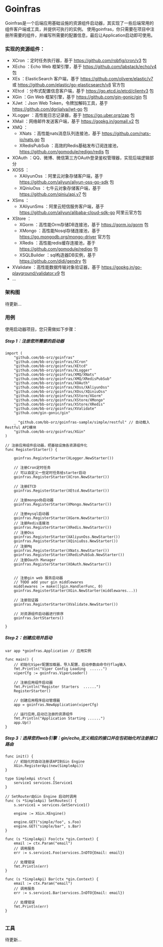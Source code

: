 # Goinfras 

Goinfras是一个后端应用基础设施的资源组件启动器，其实现了一些后端常用的组件客户端或工具，并提供可执行的实例。
使用goinfras，你只需要在项目中注册所需要的组件，并编写所需要的配置信息，最后让Application启动即可使用。

### 实现的资源组件：
- XCron ：定时任务执行器，基于 https://github.com/robfig/cron/v3 包
- XEcho ：Echo Web 框架引擎，基于 https://github.com/labstack/echo/v4 包
- XEs ：ElasticSearch 客户端，基于 https://github.com/olivere/elastic/v7 或 https://github.com/elastic/go-elasticsearch/v8 官方包
- XEtcd ：分布式配置信息客户端，基于 https://go.etcd.io/etcd/clientv3 包
- XGin ：Gin Web 框架引擎，基于 https://github.com/gin-gonic/gin 包
- XJwt ：Json Web Token，令牌加解码工具，基于 https://github.com/dgrijalva/jwt-go 包
- XLogger ：高性能日志记录器，基于 https://go.uber.org/zap 包
- XMail ：网络邮件发送客户端，基于 https://gopkg.in/gomail.v2 包
- XMQ ：
    - XNats ：高性能nats消息队列连接池，基于 https://github.com/nats-io/nats.go 包
    - XRedisPubSub ：高效的Redis基础发布订阅连接池，https://github.com/gomodule/redigo/redis 包
- XOAuth ：QQ、微博、微信第三方OAuth登录鉴权管理器，实现后端逻辑部分
- XOSS ：
    - XAliyunOss ：阿里云对象存储客户端，基于 https://github.com/aliyun/aliyun-oss-go-sdk 包
    - XQiniuOss ：七牛云对象存储客户端，基于 https://github.com/qiniu/api.v7 包
- XSms ：
    - XAliyunSms ：阿里云短信服务客户端，基于 https://github.com/aliyun/alibaba-cloud-sdk-go 阿里云官方包
- XStore ：
    - XGorm ：高性能Orm存储DB连接池，基于 https://gorm.io/gorm 包
    - XMongo ：高性能Nosql存储连接池，基于 https://go.mongodb.org/mongo-driver 官方包
    - XRedis ：高性能redis缓存连接池，基于 https://github.com/gomodule/redigo 包
    - XSQLBuilder ：sql构造器DB实例，基于 https://github.com/didi/gendry 包
- XValidate ：高性能数据传输对象验证器，基于 https://gopkg.in/go-playground/validator.v9 包
- ...

### 架构图

待更新...


### 用例

使用启动器项目，您只需做如下步骤：

##### Step 1：注册您所需要的启动器

```
import (
	"github.com/bb-orz/goinfras"
	"github.com/bb-orz/goinfras/XCron"
	"github.com/bb-orz/goinfras/XEtcd"
	"github.com/bb-orz/goinfras/XLogger"
	"github.com/bb-orz/goinfras/XMQ/XNats"
	"github.com/bb-orz/goinfras/XMQ/XRedisPubSub"
	"github.com/bb-orz/goinfras/XOAuth"
	"github.com/bb-orz/goinfras/XOss/XAliyunOss"
	"github.com/bb-orz/goinfras/XOss/XQiniuOss"
	"github.com/bb-orz/goinfras/XStore/XGorm"
	"github.com/bb-orz/goinfras/XStore/XMongo"
	"github.com/bb-orz/goinfras/XStore/XRedis"
	"github.com/bb-orz/goinfras/XValidate"
	"github.com/gin-gonic/gin"

	_ "github.com/bb-orz/goinfras-sample/simple/restful" // 自动载入Restful API模块
	"github.com/bb-orz/goinfras/XGin"
)

// 注册应用组件启动器，把基础设施各资源组件化
func RegisterStarter() {
	
	goinfras.RegisterStarter(XLogger.NewStarter())

	// 注册Cron定时任务
	// 可以自定义一些定时任务给starter启动
	goinfras.RegisterStarter(XCron.NewStarter())

	// 注册ETCD
	goinfras.RegisterStarter(XEtcd.NewStarter())

	// 注册mongodb启动器
	goinfras.RegisterStarter(XMongo.NewStarter())

	// 注册mysql启动器
	goinfras.RegisterStarter(XGorm.NewStarter())
	// 注册Redis连接池
	goinfras.RegisterStarter(XRedis.NewStarter())
	// 注册Oss
	goinfras.RegisterStarter(XAliyunOss.NewStarter())
	goinfras.RegisterStarter(XQiniuOss.NewStarter())
	// 注册Mq
	goinfras.RegisterStarter(XNats.NewStarter())
	goinfras.RegisterStarter(XRedisPubSub.NewStarter())
	// 注册Oauth Manager
	goinfras.RegisterStarter(XOAuth.NewStarter())


	// 注册gin web 服务启动器
	// TODO add your gin middlewares
	middlewares := make([]gin.HandlerFunc, 0)
	goinfras.RegisterStarter(XGin.NewStarter(middlewares...))

	// 注册验证器
	goinfras.RegisterStarter(XValidate.NewStarter())

	// 对资源组件启动器进行排序
	goinfras.SortStarters()

}
```

##### Step 2：创建应用并启动

```
var app *goinfras.Application // 应用实例

func main() {
	// 初始化Viper配置加载器，导入配置，启动参数由命令行flag输入
	fmt.Println("Viper Config Loading  ......")
	viperCfg := goinfras.ViperLoader()

	// 注册应用组件启动器
	fmt.Println("Register Starters  ......")
	RegisterStarter()

	// 创建应用程序启动管理器
	app = goinfras.NewApplication(viperCfg)

	// 运行应用,启动已注册的资源组件
	fmt.Println("Application Starting ......")
	app.Up()
}
```
##### Step 3：选择您的web引擎：gin/echo,定义相应的接口并在包初始化时注册接口路由

```
func init() {
	// 初始化时自动注册该API到Gin Engine
	XGin.RegisterApi(new(SimpleApi))
}

type SimpleApi struct {
	service1 services.IService1
}

// SetRouter由Gin Engine 启动时调用
func (s *SimpleApi) SetRoutes() {
	s.service1 = services.GetService1()

	engine := XGin.XEngine()

	engine.GET("simple/foo", s.Foo)
	engine.GET("simple/bar", s.Bar)
}

func (s *SimpleApi) Foo(ctx *gin.Context) {
	email := ctx.Param("email")
	// 调用服务
	err := s.service1.Foo(services.InDTO{Email: email})

	// 处理错误
	fmt.Println(err)
}

func (s *SimpleApi) Bar(ctx *gin.Context) {
	email := ctx.Param("email")
	// 调用服务
	err := s.service1.Bar(services.InDTO{Email: email})

	// 处理错误
	fmt.Println(err)
}


```


### 工具

待更新...